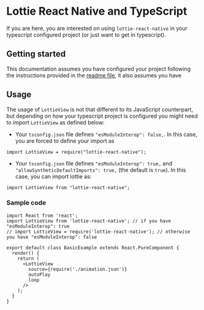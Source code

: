 # Lottie React Native and TypeScript

If you are here, you are interested on using `lottie-react-native` in your typescript configured project (or just want to get in typescript).

## Getting started

This documentation assumes you have configured your project following the instructions provided in the [readme file](../README.md), it also assumes you have 

## Usage

The usage of `LottieView` is not that different to its JavaScript counterpart, but depending on how your typescript project is configured you might need to import `LottieView` as defined below:

- Your `tsconfig.json` file defines `"esModuleInterop": false,`. In this case, you are forced to define your import as 

```tsx
import LottieView = require("lottie-react-native");
```

- Your `tsconfig.json` file defines `"esModuleInterop": true,` and `"allowSyntheticDefaultImports": true,` (the default is `true`). In this case, you can import lottie as:

```tsx
import LottieView from "lottie-react-native";
```

### Sample code

```tsx
import React from 'react';
import LottieView from 'lottie-react-native'; // if you have "esModuleInterop": true
// import LottieView = require('lottie-react-native'); // otherwise you have "esModuleInterop": false

export default class BasicExample extends React.PureComponent {
  render() {
    return (
      <LottieView
        source={require('./animation.json')}
        autoPlay
        loop
      />
    );
  }
}
```
